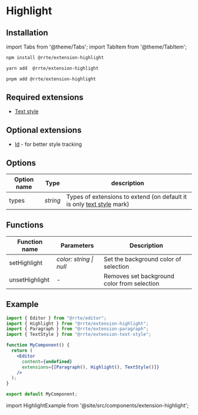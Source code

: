 # Highlight

## Installation

import Tabs from '@theme/Tabs';
import TabItem from '@theme/TabItem';

<Tabs>
  <TabItem value="npm" label="npm" default>

```bash
npm install @rrte/extension-highlight
```

  </TabItem>
  <TabItem value="yarn" label="yarn">

```bash
yarn add  @rrte/extension-highlight
```

  </TabItem>
  <TabItem value="pnpm" label="pnpm">

```bash
pnpm add @rrte/extension-highlight
```

  </TabItem>
</Tabs>

## Required extensions

- [Text style](text-style)

## Optional extensions

- [Id](id) - for better style tracking

## Options

| Option name | Type     | description                                                                         |
| ----------- | -------- | ----------------------------------------------------------------------------------- |
| types       | _string_ | Types of extensions to extend (on default it is only [text style](text-style) mark) |

## Functions

| Function name  | Parameters              | Description                                 |
| -------------- | ----------------------- | ------------------------------------------- |
| setHighlight   | _color: string \| null_ | Set the background color of selection       |
| unsetHighlight | -                       | Removes set background color from selection |

## Example

```jsx
import { Editor } from "@rrte/editor";
import { Highlight } from "@rrte/extension-highlight";
import { Paragraph } from "@rrte/extension-paragraph";
import { TextStyle } from "@rrte/extension-text-style";

function MyComponent() {
  return (
    <Editor
      content={undefined}
      extensions={[Paragraph(), Highlight(), TextStyle()]}
    />
  );
}

export default MyComponent;
```

import HighlightExample from '@site/src/components/extension-highlight';

<HighlightExample />

